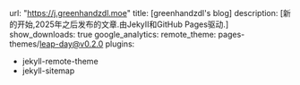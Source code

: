 url: "https://j.greenhandzdl.moe"
title: [greenhandzdl's  blog]
description: [新的开始,2025年之后发布的文章.由JekyII和GitHub Pages驱动.]
show_downloads: true
google_analytics:
remote_theme: pages-themes/leap-day@v0.2.0
plugins:
  - jekyll-remote-theme
  - jekyll-sitemap
